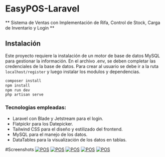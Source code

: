 # EasyPOS-Laravel
** Sistema de Ventas con Implementación de Rifa, Control de Stock, Carga de Inventario y Login **

## Instalación
  Este proyecto requiere la instalación de un motor de base de datos MySQL para gestionar la información. En el archivo .env, se deben completar las credenciales de la base de datos. 
  Para crear al usuario se debe ir a la ruta `localhost/register` y luego instalar los modulos y dependencias.
  ```bash
composer install
npm install
npm run dev
php artisan serve
```
  
### Tecnologias empleadas:
 - Laravel con Blade y Jetstream para el login.
 - Flatpickr para los Datepicker.
 - Tailwind CSS para el diseño y estilizado del frontend.
 - MySQL para el manejo de los datos.
 - DataTables para la visualización de los datos en tablas.

#Screenshots
[![POS](POS "POS")](https://github.com/GonzaloMoncada/EasyPOS-Laravel/blob/main/screenshots/POS.png "POS")
 [![POS](POS "POS")](https://github.com/GonzaloMoncada/EasyPOS-Laravel/blob/main/screenshots/dataTables.png "POS")
 [![POS](POS "POS")](https://github.com/GonzaloMoncada/EasyPOS-Laravel/blob/main/screenshots/rifa.png "POS")
 [![POS](POS "POS")](https://github.com/GonzaloMoncada/EasyPOS-Laravel/blob/main/screenshots/historial.png "POS")
 [![POS](POS "POS")](https://github.com/GonzaloMoncada/EasyPOS-Laravel/blob/main/screenshots/venta.png "POS")